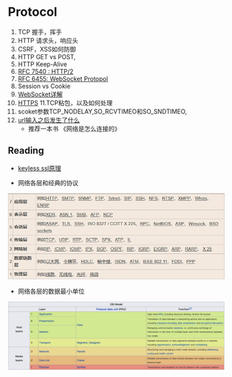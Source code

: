 # Protocol

1. TCP  握手，挥手
2. HTTP 请求头，响应头
3. CSRF，XSS如何防御
4. HTTP GET vs POST,
5. HTTP Keep-Alive
6. [RFC 7540 :  HTTP/2 ](https://tools.ietf.org/html/rfc7540)
7. [RFC 6455:  WebSocket Protopol](https://tools.ietf.org/html/rfc6455)
8. Session vs Cookie
9. [WebSocket详解](http://www.52im.net/forum.php?mod=viewthread&tid=331&ctid=15)
10. [HTTPS](./https.md)
11.TCP粘包，以及如何处理
12. scoket参数TCP_NODELAY,SO_RCVTIMEO和SO_SNDTIMEO,
13. [url输入之后发生了什么](http://fex.baidu.com/blog/2014/05/what-happen/)
    - 推荐一本书 《网络是怎么连接的》
## Reading

* [keyless ssl原理](https://andblog.cn/?p=852)


* 网络各层和经典的协议

![网络层](../imgs/protocal_level.png)

* 网络各层的数据最小单位

![单位](../imgs/osi_unit.png)